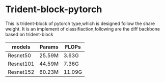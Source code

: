 # Trident-block-pytorch
This is trident-block of  pytorch type,which is designed follow the share weight. 
It is an implement of classifiaction,following are the diff backbone based on trident-block

| models | Params | FLOPs |
| ------ | ------ | ------ |
| Resnet50 | 25.59M | 3.63G |
| Resnet101 | 44.59M | 7.36G |
| Resnet152 | 60.23M | 11.09G |
